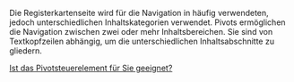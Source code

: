 ﻿Die Registerkartenseite wird für die Navigation in häufig verwendeten, jedoch unterschiedlichen Inhaltskategorien verwendet. Pivots ermöglichen die Navigation zwischen zwei oder mehr Inhaltsbereichen. Sie sind von Textkopfzeilen abhängig, um die unterschiedlichen Inhaltsabschnitte zu gliedern.

[Ist das Pivotsteuerelement für Sie geeignet?](https://docs.microsoft.com/en-us/windows/uwp/design/controls-and-patterns/pivot)
